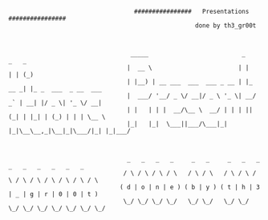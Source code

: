                                        ################   Presentations ################
                                                        done by th3_gr00t



                                      _____                          _        _   _                 
                                     |  __ \                        | |      | | (_)                
                                     | |__) | __ ___  ___  ___ _ __ | |_ __ _| |_ _  ___  _ __  ___ 
                                     |  ___/ '__/ _ \/ __|/ _ \ '_ \| __/ _` | __| |/ _ \| '_ \/ __|
                                     | |   | | |  __/\__ \  __/ | | | || (_| | |_| | (_) | | | \__ \
                                     |_|   |_|  \___||___/\___|_| |_|\__\__,_|\__|_|\___/|_| |_|___/
                               


                                     _   _   _   _     _   _     _   _   _   _   _   _   _   _   _  
                                    / \ / \ / \ / \   / \ / \   / \ / \ / \ / \ / \ / \ / \ / \ / \ 
                                   ( d | o | n | e ) ( b | y ) ( t | h | 3 | _ | g | r | 0 | 0 | t )
                                    \_/ \_/ \_/ \_/   \_/ \_/   \_/ \_/ \_/ \_/ \_/ \_/ \_/ \_/ \_/ 

